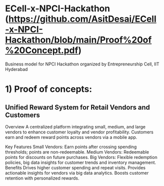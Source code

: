 # ECell-x-NPCI-Hackathon (https://github.com/AsitDesai/ECell-x-NPCI-Hackathon/blob/main/Proof%20of%20Concept.pdf)
Business model for NPCI Hackathon organized by Entrepreneurship Cell, IIT Hyderabad

# 1) Proof of concepts:
## Unified Reward System for Retail Vendors and Customers
Overview
A centralized platform integrating small, medium, and large vendors to enhance customer loyalty and vendor profitability. Customers earn and redeem reward points across vendors via a mobile app.

Key Features
Small Vendors: Earn points after crossing spending thresholds; points are non-redeemable.
Medium Vendors: Redeemable points for discounts on future purchases.
Big Vendors: Flexible redemption policies, big data insights for customer trends and inventory management.
Benefits
Drives higher customer spending and repeat visits.
Provides actionable insights for vendors via big data analytics.
Boosts customer retention with personalized rewards.
      
